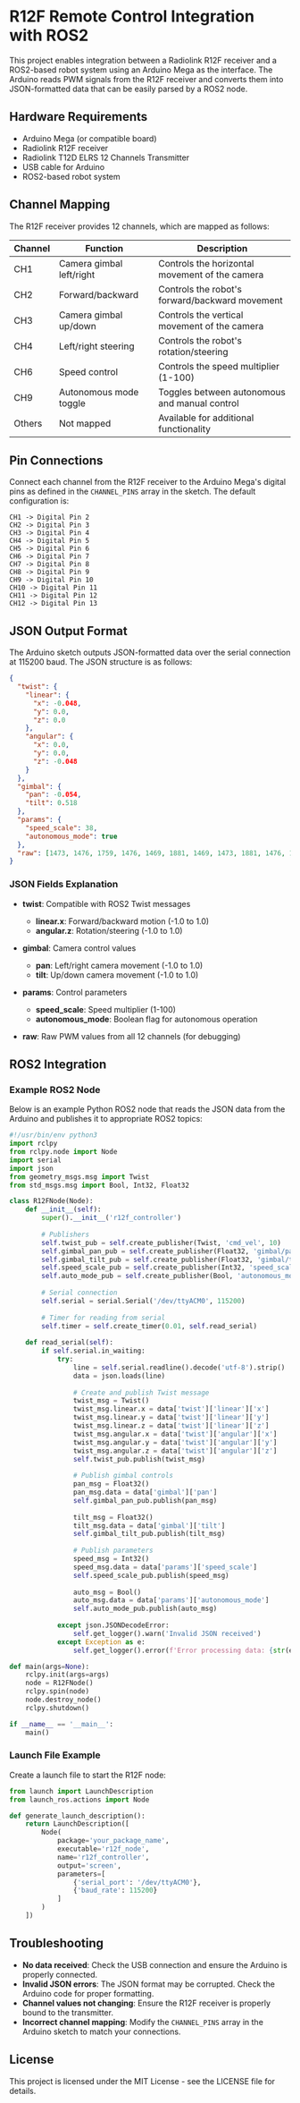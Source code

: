 # R12F Remote Control Integration with ROS2

This project enables integration between a Radiolink R12F receiver and a ROS2-based robot system using an Arduino Mega as the interface. The Arduino reads PWM signals from the R12F receiver and converts them into JSON-formatted data that can be easily parsed by a ROS2 node.

## Hardware Requirements

- Arduino Mega (or compatible board)
- Radiolink R12F receiver
- Radiolink T12D ELRS 12 Channels Transmitter
- USB cable for Arduino
- ROS2-based robot system

## Channel Mapping

The R12F receiver provides 12 channels, which are mapped as follows:

| Channel | Function                | Description                                      |
|---------|-------------------------|--------------------------------------------------|
| CH1     | Camera gimbal left/right| Controls the horizontal movement of the camera   |
| CH2     | Forward/backward        | Controls the robot's forward/backward movement   |
| CH3     | Camera gimbal up/down   | Controls the vertical movement of the camera     |
| CH4     | Left/right steering     | Controls the robot's rotation/steering           |
| CH6     | Speed control           | Controls the speed multiplier (1-100)            |
| CH9     | Autonomous mode toggle  | Toggles between autonomous and manual control    |
| Others  | Not mapped              | Available for additional functionality           |

## Pin Connections

Connect each channel from the R12F receiver to the Arduino Mega's digital pins as defined in the `CHANNEL_PINS` array in the sketch. The default configuration is:

```
CH1 -> Digital Pin 2
CH2 -> Digital Pin 3
CH3 -> Digital Pin 4
CH4 -> Digital Pin 5
CH5 -> Digital Pin 6
CH6 -> Digital Pin 7
CH7 -> Digital Pin 8
CH8 -> Digital Pin 9
CH9 -> Digital Pin 10
CH10 -> Digital Pin 11
CH11 -> Digital Pin 12
CH12 -> Digital Pin 13
```

## JSON Output Format

The Arduino sketch outputs JSON-formatted data over the serial connection at 115200 baud. The JSON structure is as follows:

```json
{
  "twist": {
    "linear": {
      "x": -0.048,
      "y": 0.0,
      "z": 0.0
    },
    "angular": {
      "x": 0.0,
      "y": 0.0,
      "z": -0.048
    }
  },
  "gimbal": {
    "pan": -0.054,
    "tilt": 0.518
  },
  "params": {
    "speed_scale": 38,
    "autonomous_mode": true
  },
  "raw": [1473, 1476, 1759, 1476, 1469, 1881, 1469, 1473, 1881, 1476, 1470, 1476]
}
```

### JSON Fields Explanation

- **twist**: Compatible with ROS2 Twist messages
  - **linear.x**: Forward/backward motion (-1.0 to 1.0)
  - **angular.z**: Rotation/steering (-1.0 to 1.0)

- **gimbal**: Camera control values
  - **pan**: Left/right camera movement (-1.0 to 1.0)
  - **tilt**: Up/down camera movement (-1.0 to 1.0)

- **params**: Control parameters
  - **speed_scale**: Speed multiplier (1-100)
  - **autonomous_mode**: Boolean flag for autonomous operation

- **raw**: Raw PWM values from all 12 channels (for debugging)

## ROS2 Integration

### Example ROS2 Node

Below is an example Python ROS2 node that reads the JSON data from the Arduino and publishes it to appropriate ROS2 topics:

```python
#!/usr/bin/env python3
import rclpy
from rclpy.node import Node
import serial
import json
from geometry_msgs.msg import Twist
from std_msgs.msg import Bool, Int32, Float32

class R12FNode(Node):
    def __init__(self):
        super().__init__('r12f_controller')
        
        # Publishers
        self.twist_pub = self.create_publisher(Twist, 'cmd_vel', 10)
        self.gimbal_pan_pub = self.create_publisher(Float32, 'gimbal/pan', 10)
        self.gimbal_tilt_pub = self.create_publisher(Float32, 'gimbal/tilt', 10)
        self.speed_scale_pub = self.create_publisher(Int32, 'speed_scale', 10)
        self.auto_mode_pub = self.create_publisher(Bool, 'autonomous_mode', 10)
        
        # Serial connection
        self.serial = serial.Serial('/dev/ttyACM0', 115200)
        
        # Timer for reading from serial
        self.timer = self.create_timer(0.01, self.read_serial)
        
    def read_serial(self):
        if self.serial.in_waiting:
            try:
                line = self.serial.readline().decode('utf-8').strip()
                data = json.loads(line)
                
                # Create and publish Twist message
                twist_msg = Twist()
                twist_msg.linear.x = data['twist']['linear']['x']
                twist_msg.linear.y = data['twist']['linear']['y']
                twist_msg.linear.z = data['twist']['linear']['z']
                twist_msg.angular.x = data['twist']['angular']['x']
                twist_msg.angular.y = data['twist']['angular']['y']
                twist_msg.angular.z = data['twist']['angular']['z']
                self.twist_pub.publish(twist_msg)
                
                # Publish gimbal controls
                pan_msg = Float32()
                pan_msg.data = data['gimbal']['pan']
                self.gimbal_pan_pub.publish(pan_msg)
                
                tilt_msg = Float32()
                tilt_msg.data = data['gimbal']['tilt']
                self.gimbal_tilt_pub.publish(tilt_msg)
                
                # Publish parameters
                speed_msg = Int32()
                speed_msg.data = data['params']['speed_scale']
                self.speed_scale_pub.publish(speed_msg)
                
                auto_msg = Bool()
                auto_msg.data = data['params']['autonomous_mode']
                self.auto_mode_pub.publish(auto_msg)
                
            except json.JSONDecodeError:
                self.get_logger().warn('Invalid JSON received')
            except Exception as e:
                self.get_logger().error(f'Error processing data: {str(e)}')

def main(args=None):
    rclpy.init(args=args)
    node = R12FNode()
    rclpy.spin(node)
    node.destroy_node()
    rclpy.shutdown()

if __name__ == '__main__':
    main()
```

### Launch File Example

Create a launch file to start the R12F node:

```python
from launch import LaunchDescription
from launch_ros.actions import Node

def generate_launch_description():
    return LaunchDescription([
        Node(
            package='your_package_name',
            executable='r12f_node',
            name='r12f_controller',
            output='screen',
            parameters=[
                {'serial_port': '/dev/ttyACM0'},
                {'baud_rate': 115200}
            ]
        )
    ])
```

## Troubleshooting

- **No data received**: Check the USB connection and ensure the Arduino is properly connected.
- **Invalid JSON errors**: The JSON format may be corrupted. Check the Arduino code for proper formatting.
- **Channel values not changing**: Ensure the R12F receiver is properly bound to the transmitter.
- **Incorrect channel mapping**: Modify the `CHANNEL_PINS` array in the Arduino sketch to match your connections.

## License

This project is licensed under the MIT License - see the LICENSE file for details.
